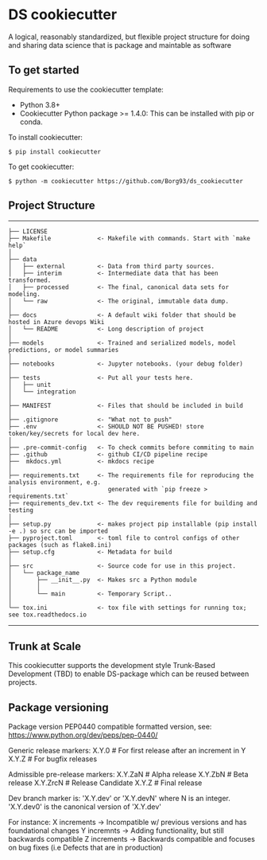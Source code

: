 # DS cookiecutter

A logical, reasonably standardized, but flexible project structure for doing and sharing data science that is package and maintable as software

## To get started

Requirements to use the cookiecutter template:

- Python 3.8+
- Cookiecutter Python package >= 1.4.0: This can be installed with pip or conda.

To install cookiecutter:

`$ pip install cookiecutter`

To get cookiecutter:

`$ python -m cookiecutter https://github.com/Borg93/ds_cookiecutter
`

## Project Structure

---

    ├── LICENSE
    ├── Makefile             <- Makefile with commands. Start with `make help`
    │
    ├── data
    │   ├── external         <- Data from third party sources.
    │   ├── interim          <- Intermediate data that has been transformed.
    │   ├── processed        <- The final, canonical data sets for modeling.
    │   └── raw              <- The original, immutable data dump.
    │
    ├── docs                 <- A default wiki folder that should be hosted in Azure devops Wiki
    │   └── README           <- Long description of project
    │
    ├── models               <- Trained and serialized models, model predictions, or model summaries
    │
    ├── notebooks            <- Jupyter notebooks. (your debug folder)
    │
    ├── tests                <- Put all your tests here.
    │   ├── unit
    │   └── integration
    │
    ├── MANIFEST             <- Files that should be included in build
    │
    ├── .gitignore           <- "What not to push"
    ├── .env                 <- SHOULD NOT BE PUSHED! store token/key/secrets for local dev here.
    │
    ├── .pre-commit-config   <- To check commits before commiting to main
    ├── .github              <- github CI/CD pipeline recipe
    ├──  mkdocs.yml          <- mkdocs recipe
    │
    ├── requirements.txt     <- The requirements file for reproducing the analysis environment, e.g.
    │                           generated with `pip freeze > requirements.txt`
    ├── requirements_dev.txt <- The dev requirements file for building and testing
    │
    ├── setup.py             <- makes project pip installable (pip install -e .) so src can be imported
    ├── pyproject.toml       <- toml file to control configs of other packages (such as flake8.ini)
    ├── setup.cfg            <- Metadata for build
    │
    ├── src                  <- Source code for use in this project.
    │   └── package_name
    │       ├── __init__.py  <- Makes src a Python module
    │       │
    │       └── main         <- Temporary Script..
    │
    └── tox.ini              <- tox file with settings for running tox; see tox.readthedocs.io

---

## Trunk at Scale

This cookiecutter supports the development style Trunk-Based Development (TBD) to enable DS-package which can be reused between projects.

## Package versioning

Package version
PEP0440 compatible formatted version, see:
https://www.python.org/dev/peps/pep-0440/

Generic release markers:
X.Y.0 # For first release after an increment in Y
X.Y.Z # For bugfix releases

Admissible pre-release markers:
X.Y.ZaN # Alpha release
X.Y.ZbN # Beta release
X.Y.ZrcN # Release Candidate
X.Y.Z # Final release

Dev branch marker is: 'X.Y.dev' or 'X.Y.devN' where N is an integer.
'X.Y.dev0' is the canonical version of 'X.Y.dev'

For instance:
X increments -> Incompatible w/ previous versions and has foundational changes
Y incremnts -> Adding functionality, but still backwards compatible
Z increments -> Backwards compatible and focuses on bug fixes (i.e Defects that are in production)
